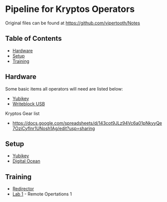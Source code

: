 # Pipeline for Kryptos Operators   
Original files can be found at https://github.com/vipertooth/Notes   

## Table of Contents   
* [Hardware](#hardware)   
* [Setup](#setup)   
* [Training](#training)   

## <a name="hardware">Hardware<a/>   
Some basic items all operators will need are listed below:   
* [Yubikey](https://www.amazon.com/Yubico-YubiKey-USB-Authentication-Security/dp/B07HBD71HL/ref=asc_df_B07HBD71HL/?tag=hyprod-20&linkCode=df0&hvadid=319216790773&hvpos=1o5&hvnetw=g&hvrand=7083406123671207006&hvpone=&hvptwo=&hvqmt=&hvdev=c&hvdvcmdl=&hvlocint=&hvlocphy=9005284&hvtargid=pla-632530054732&psc=1)
* [Writeblock USB](https://www.kanguru.com/storage-accessories/flash-drives.shtml)  


Kryptos Gear list   
* https://docs.google.com/spreadsheets/d/143cot9JLz94Vc6a01pNkyyQe7OziCyflnr1UNosh1Ag/edit?usp=sharing  



## <a name="setup">Setup<a/>
* [Yubikey](https://github.com/vipertooth/Notes/blob/master/Tools/Yubikey.md)   
* [Digital Ocean](https://github.com/vipertooth/Notes/blob/master/digitalocean/setup.md)


## <a name="training">Training<a/>
* [Redirector](https://github.com/vipertooth/Notes/blob/master/digitalocean/redirector.md)   
* [Lab 1](https://github.com/vipertooth/Notes/blob/master/Lab1/Readme.md) - Remote Opertations 1

